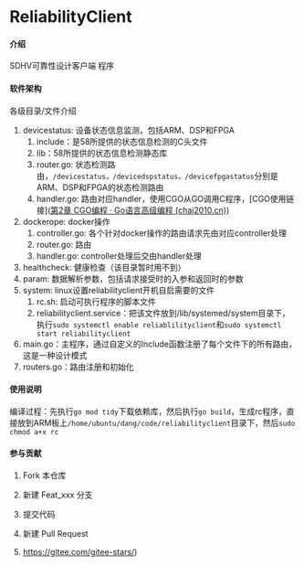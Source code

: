 # ReliabilityClient

#### 介绍
SDHV可靠性设计客户端 程序

#### 软件架构
各级目录/文件介绍

1.  devicestatus: 设备状态信息监测，包括ARM、DSP和FPGA
    1.  include：是58所提供的状态信息检测的C头文件
    2.  lib：58所提供的状态信息检测静态库
    3.  router.go: 状态检测路由，`/devicestatus，/devicedspstatus，/devicefpgastatus`分别是ARM、DSP和FPGA的状态检测路由
    4.  handler.go: 路由对应handler，使用CGO从GO调用C程序，[CGO使用链接]([第2章 CGO编程 · Go语言高级编程 (chai2010.cn)](https://chai2010.cn/advanced-go-programming-book/ch2-cgo/readme.html))
2.  dockerope: docker操作
    1.  controller.go: 各个针对docker操作的路由请求先由对应controller处理
    2.  router.go: 路由
    3.  handler.go: controller处理后交由handler处理
3.  healthcheck: 健康检查（该目录暂时用不到）
4.  param: 数据解析参数，包括请求接受时的入参和返回时的参数
5.  system: linux设置reliabilityclient开机自启需要的文件
    1.  rc.sh: 启动可执行程序的脚本文件
    2.  reliabilityclient.service：把该文件放到/lib/systemed/system目录下，执行`sudo systemctl enable reliablilityclient`和`sudo systemctl start reliabilityclient`
6.  main.go：主程序，通过自定义的Include函数注册了每个文件下的所有路由，这是一种设计模式
7.  routers.go：路由注册和初始化

#### 使用说明

​	编译过程：先执行`go mod tidy`下载依赖库，然后执行`go build`，生成rc程序，直接放到ARM板上`/home/ubuntu/dang/code/reliabilityclient`目录下，然后`sudo chmod a+x rc`

#### 参与贡献

1.  Fork 本仓库
2.  新建 Feat_xxx 分支
3.  提交代码
4.  新建 Pull Request

6.  https://gitee.com/gitee-stars/)
